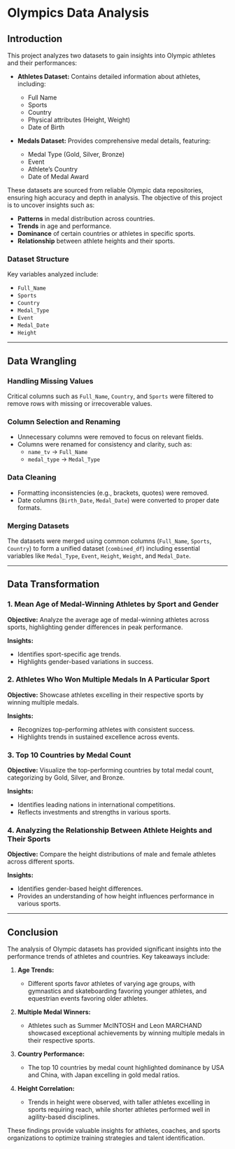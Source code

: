 # Olympics Data Analysis

## Introduction

This project analyzes two datasets to gain insights into Olympic athletes and their performances:

- **Athletes Dataset:** Contains detailed information about athletes, including:

  - Full Name
  - Sports
  - Country
  - Physical attributes (Height, Weight)
  - Date of Birth

- **Medals Dataset:** Provides comprehensive medal details, featuring:

  - Medal Type (Gold, Silver, Bronze)
  - Event
  - Athlete’s Country
  - Date of Medal Award

These datasets are sourced from reliable Olympic data repositories, ensuring high accuracy and depth in analysis. The objective of this project is to uncover insights such as:

- **Patterns** in medal distribution across countries.
- **Trends** in age and performance.
- **Dominance** of certain countries or athletes in specific sports.
- **Relationship** between athlete heights and their sports.

### Dataset Structure

Key variables analyzed include:

- `Full_Name`
- `Sports`
- `Country`
- `Medal_Type`
- `Event`
- `Medal_Date`
- `Height`

---

## Data Wrangling

### Handling Missing Values

Critical columns such as `Full_Name`, `Country`, and `Sports` were filtered to remove rows with missing or irrecoverable values.

### Column Selection and Renaming

- Unnecessary columns were removed to focus on relevant fields.
- Columns were renamed for consistency and clarity, such as:
  - `name_tv` → `Full_Name`
  - `medal_type` → `Medal_Type`

### Data Cleaning

- Formatting inconsistencies (e.g., brackets, quotes) were removed.
- Date columns (`Birth_Date`, `Medal_Date`) were converted to proper date formats.

### Merging Datasets

The datasets were merged using common columns (`Full_Name`, `Sports`, `Country`) to form a unified dataset (`combined_df`) including essential variables like `Medal_Type`, `Event`, `Height`, `Weight`, and `Medal_Date`.

---

## Data Transformation

### 1. Mean Age of Medal-Winning Athletes by Sport and Gender

**Objective:** Analyze the average age of medal-winning athletes across sports, highlighting gender differences in peak performance.

**Insights:**

- Identifies sport-specific age trends.
- Highlights gender-based variations in success.

### 2. Athletes Who Won Multiple Medals In A Particular Sport

**Objective:** Showcase athletes excelling in their respective sports by winning multiple medals.

**Insights:**

- Recognizes top-performing athletes with consistent success.
- Highlights trends in sustained excellence across events.

### 3. Top 10 Countries by Medal Count

**Objective:** Visualize the top-performing countries by total medal count, categorizing by Gold, Silver, and Bronze.

**Insights:**

- Identifies leading nations in international competitions.
- Reflects investments and strengths in various sports.

### 4. Analyzing the Relationship Between Athlete Heights and Their Sports

**Objective:** Compare the height distributions of male and female athletes across different sports.

**Insights:**

- Identifies gender-based height differences.
- Provides an understanding of how height influences performance in various sports.

---


## Conclusion

The analysis of Olympic datasets has provided significant insights into the performance trends of athletes and countries. Key takeaways include:

1. **Age Trends:**
   - Different sports favor athletes of varying age groups, with gymnastics and skateboarding favoring younger athletes, and equestrian events favoring older athletes.

2. **Multiple Medal Winners:**
   - Athletes such as Summer McINTOSH and Leon MARCHAND showcased exceptional achievements by winning multiple medals in their respective sports.

3. **Country Performance:**
   - The top 10 countries by medal count highlighted dominance by USA and China, with Japan excelling in gold medal ratios.

4. **Height Correlation:**
   - Trends in height were observed, with taller athletes excelling in sports requiring reach, while shorter athletes performed well in agility-based disciplines.

These findings provide valuable insights for athletes, coaches, and sports organizations to optimize training strategies and talent identification.




